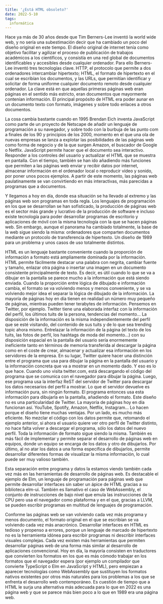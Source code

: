 ```yaml
---
title: '¿Está HTML obsoleto?'
date: 2022-5-10
tags:
  informática
---
```

Hace ya más de 30 años desde que Tim Berners-Lee inventó la world wide web, y no sería una subestimación decir que ha cambiado un poco del diseño original en este tiempo. El diseño original de internet tenía como objetivo facilitar y agilizar el proceso de publicación de trabajos académicos a los científicos, y consistía en una red global de documentos identificables y accesibles desde cualquier ordenador. Para ello Berners-Lee inventó tres tecnologías clave. HTTP, el protocolo que permite a dos ordenadores intercambiar hipertexto; HTML, el formato de hipertexto en el cual se escribían los documentos, y las URLs, que permitían identificar y solicitar de forma uniforme cualquier documento remoto desde cualquier ordenador. La clave está en que aquellas primeras páginas web eran páginas en el sentido más estricto, eran documentos que mayormente contenían información. El principal propósito de HTML era poder aunar en un documento texto con formato, imágenes y sobre todo enlaces a otros documentos.

La cosa cambia bastante cuando en 1995 Brendan Eich inventa JavaScript como parte de un proyecto de Netscape de añadir un lenguaje de programación a su navegador, y sobre todo con la burbuja de las punto com a finales de los 90 y principios de los 2000, momento en el que una ola de nuevas empresas se lanza a explotar las posibilidades de las páginas web como forma de negocio y de la que surgen Amazon, el buscador de Google o Netflix. JavaScript permite hacer que el documento sea interactivo. Responder a los controles del usuario y actualizar el HTML que se muestra en pantalla. Con el tiempo, también se han ido añadiendo más funciones que permiten a las páginas web enviar y recibir datos por internet, almacenar información en el ordenador local o reproducir vídeo y sonido, por poner unos pocos ejemplos. A partir de este momento, las páginas web paulatinamente se van convirtiendo en más interactivas, más parecidas a programas que a documentos.

Y llegamos a hoy en día, donde esa situación se ha llevado al extremo y las páginas web son programas en toda regla. Los lenguajes de programación en los que se desarrollan se han sofisticado, la producción de páginas web es el sector más grande y lucrativo de la producción de software e incluso existe tecnología para poder desarrollar programas de escritorio y aplicaciones de móvil con la misma tecnología con la que se hacen páginas web. Sin embargo, aunque el panorama ha cambiado totalmente, la base de la web sigue siendo la misma: ordenadores que comparten documentos mediante un protocolo de transferencia de hipertexto. Un diseño de 1989 para un problema y unos casos de uso totalmente distintos.

HTML es un lenguaje bastante conveniente cuando la proporción de información a formato está ampliamente dominada por la información. HTML permite fácilmente destacar una palabra con negrita, cambiar fuente y tamaño, enlazar otra página o insertar una imagen en un documento consistente principalmente de texto. Es decir, es útil cuando lo que se va a dibujar en la pantalla se parece mucho a la información que está siendo enviada. Cuando la proporción entre lógica de dibujado e información cambia, el formato se va volviendo menos y menos conveniente, y se va volviendo mejor idea el separar la lógica de dibujado de la información. La mayoría de páginas hoy en día tienen en realidad un número muy pequeño de páginas, mientras pueden tener terabytes de información. Pensemos en Twitter, por ejemplo. Twitter tiene una elaborada interfaz con la información del perfil, los últimos tuits de la persona, tendencias del momento… La disposición de la información es la misma independientemente del perfil que se esté visitando, del contenido de sus tuits y de lo que sea trending topic ahora mismo. Entrelazar la información de la página (el texto de los tuits, las fotos de perfil, los hashtags de moda del momento…) con su disposición espacial en la pantalla del usuario sería enormemente ineficiente tanto en términos de memoria transferida al descargar la página como en el coste de crear, almacenar y actualizar esa información en los servidores de la empresa. En su lugar, Twitter quiere hacer una distinción entre el programa que usa para dibujar la página en la pantalla del usuario y la información concreta que va a mostrar en un momento dado. Y eso es lo que hace. Cuando uno visita twitter.com, está descargando el código del programa que se comunica con el navegador para dibujar la página. Luego, ese programa usa la interfaz ReST del servidor de Twitter para descargar los datos necesarios del perfil a mostrar. Lo que el servidor devuelve es información pura, sin ningún formato. El programa entonces usa esta información para dibujarla en la pantalla, añadiendo el formato. Este diseño no es una particularidad de Twitter. La mayoría de páginas hoy en día funcionan así. YouTube, Spotify, Amazon, Netflix, Instagram… Lo hacen porque el diseño tiene muchas ventajas. Por un lado, es mucho más eficiente. No mezclar el código con los datos permite que, retomando el ejemplo anterior, si ahora el usuario quiere ver otro perfil de Twitter distinto, no hace falta volver a descargar el programa, sólo los datos del nuevo perfil. Toda la información de formato sigue siendo la misma. También es más fácil de implementar y permite separar el desarrollo de páginas web en equipos, donde un equipo se encarga de los datos y otro de dibujarlos. Por último, al no atar los datos a una forma específica de dibujarlos, permite desarrollar diferentes formas de visualizar la misma información, lo cual puede ser muy valioso también.

Esta separación entre programa y datos la estamos viendo también cada vez más en las herramientas de desarrollo de páginas web. Es destacable el ejemplo de Elm, un lenguaje de programación para páginas web que permite desarrollar interfaces sin saber un ápice de HTML gracias a su biblioteca elm-ui. También es llamativo el caso de WebAssembly, el conjunto de instrucciones de bajo nivel que emula las instrucciones de la CPU pero usa el navegador como plataforma y en el que, gracias a LLVM, se pueden escribir programas en multitud de lenguajes de programación.

Conforme las páginas web se van volviendo cada vez más programa y menos documento, el formato original en el que se escribían se va volviendo cada vez más anacrónico. Desarrollar interfaces en HTML es tedioso y propenso a errores, porque un lenguaje de marcado de hipertexto no es la herramienta idónea para escribir programas ni describir interfaces visuales complejas. Cada vez existen más herramientas que permiten desarrollar páginas web de una forma más similar al desarrollo de aplicaciones convencional. Hoy en día, la mayoría consisten en traductores que convierten los formatos en los que es más cómodo trabajar en los formatos que el navegador espera (por ejemplo un compilador que convierte TypeScript o Elm en JavaScript y HTML), pero empiezan a aparecer tecnologías como WebAssembly que sustituyen los formatos nativos existentes por otros más naturales para los problemas a los que se enfrenta el desarrollo web contemporáneo. Es cuestión de tiempo que a HTML le surja una alternativa más adecuada para lo que en 2022 es una página web y que se parece más bien poco a lo que en 1989 era una página web.
